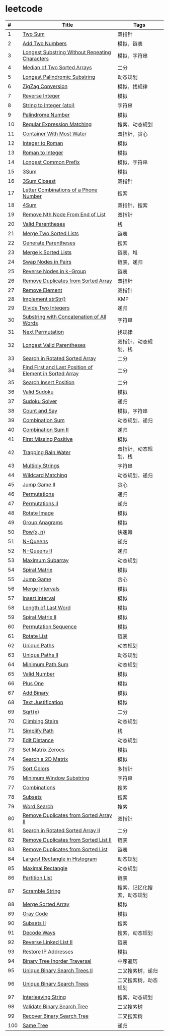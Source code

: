 # leetcode

| #    | **Title**                     | Tags   |
| :--- | ------------------------------------------------------------ | ------ |
| 1    | [Two Sum](1-20.md)    | 双指针 |
| 2    | [Add Two Numbers](1-20.md)      | 模拟，链表 |
| 3    | [Longest Substring Without Repeating Characters](1-20.md)      | 模拟，字符串 |
| 4    | [Median of Two Sorted Arrays](1-20.md)     | 二分 |
| 5    | [Longest Palindromic Substring](1-20.md)      | 动态规划 |
| 6    | [ZigZag Conversion](1-20.md)     | 模拟，找规律 |
| 7    | [Reverse Integer](1-20.md)     | 模拟 |
| 8    | [String to Integer (atoi)](1-20.md)      | 字符串 |
| 9    | [Palindrome Number ](1-20.md)    | 模拟 |
| 10    |[Regular Expression Matching](1-20.md)    | 搜索，动态规划 |
| 11    | [Container With Most Water](1-20.md)    | 双指针，贪心 |
| 12    | [Integer to Roman](1-20.md)    | 模拟 |
| 13    | [Roman to Integer ](1-20.md)      | 模拟 |
| 14    | [Longest Common Prefix](1-20.md)   | 模拟，字符串 |
| 15    | [3Sum](1-20.md) | 模拟 |
| 16    | [3Sum Closest ](1-20.md) | 双指针 |
| 17    | [Letter Combinations of a Phone Number](1-20.md)   | 搜索 |
| 18    | [4Sum ](1-20.md)| 双指针，搜索 |
| 19    | [Remove Nth Node From End of List](1-20.md) | 双指针 |
| 20    | [Valid Parentheses](1-20.md) | 栈 |
| 21    | [Merge Two Sorted Lists ](21-40.md) | 链表 |
| 22    | [Generate Parentheses](21-40.md)  | 搜索 |
| 23    | [Merge k Sorted Lists](21-40.md) | 链表，堆 |
| 24    | [Swap Nodes in Pairs ](21-40.md) | 链表，递归 |
| 25    | [Reverse Nodes in k-Group ](21-40.md)  | 链表 |
| 26    | [Remove Duplicates from Sorted Array ](21-40.md)   | 双指针 |
| 27    | [Remove Element ](21-40.md) | 双指针 |
| 28    | [Implement strStr() ](21-40.md)  | KMP |
| 29    | [Divide Two Integers ](21-40.md)  | 递归 |
| 30    | [Substring with Concatenation of All Words](21-40.md)  | 字符串 |
| 31    | [Next Permutation    	](21-40.md)  | 找规律 |
| 32    | [Longest Valid Parentheses    	](21-40.md)  | 双指针，动态规划，栈 |
| 33    | [Search in Rotated Sorted Array    	](21-40.md)  | 二分 |
| 34    | [Find First and Last Position of Element in Sorted Array    	](21-40.md)  | 二分 |
| 35    | [Search Insert Position    	](21-40.md)  | 二分 |
| 36    | [Valid Sudoku    	](21-40.md)  | 模拟 |
| 37    | [Sudoku Solver    	](21-40.md)  | 递归 |
| 38    | [Count and Say    	](21-40.md)  | 模拟，字符串 |
| 39    | [Combination Sum    	](21-40.md)  | 动态规划，递归 |
| 40    | [Combination Sum II    	](21-40.md)  | 递归 |
| 41    | [First Missing Positive    	](41-60.md)  | 模拟 |
| 42    | [Trapping Rain Water    	](41-60.md)  | 双指针，动态规划，栈 |
| 43    | [Multiply Strings    	](41-60.md)  | 字符串 |
| 44    | [Wildcard Matching    	](41-60.md)  | 动态规划，递归 |
| 45    | [Jump Game II    	](41-60.md)  | 贪心 |
| 46   | [Permutations    	](41-60.md)  | 递归 |
| 47    | [Permutations II    	](41-60.md)  | 递归 |
| 48    | [Rotate Image    	](41-60.md)  | 模拟 |
| 49    | [Group Anagrams    	](41-60.md)  | 模拟 |
| 50    | [Pow(x, n)    	](41-60.md)  | 快速幂 |
| 51    | [N-Queens    	](41-60.md)  | 递归 |
| 52    | [N-Queens II    	](41-60.md)  | 递归 |
| 53    | [Maximum Subarray    	](41-60.md)  | 动态规划 |
| 54    | [Spiral Matrix    	](41-60.md)  | 模拟 |
| 55    | [Jump Game    	](41-60.md)  | 贪心 |
| 56    | [Merge Intervals    	](41-60.md)  | 模拟 |
| 57    | [Insert Interval    	](41-60.md)  | 模拟 |
| 58    | [Length of Last Word    	](41-60.md)  | 模拟 |
| 59    | [Spiral Matrix II    	](41-60.md)  | 模拟 |
| 60    | [Permutation Sequence    	](41-60.md)  | 模拟 |
| 61    | [Rotate List](61-80.md)  | 链表 |
| 62    | [Unique Paths ](61-80.md)  | 动态规划 |
| 63    | [Unique Paths II](61-80.md)  | 动态规划 |
| 64    | [Minimum Path Sum](61-80.md)  | 动态规划 |
| 65    | [Valid Number](61-80.md)  | 模拟 |
| 66    | [Plus One](61-80.md)  | 模拟 |
| 67    | [Add Binary ](61-80.md)  | 模拟 |
| 68    | [Text Justification ](61-80.md)  | 模拟 |
| 69    | [Sqrt(x)](61-80.md)  | 二分 |
| 70    | [Climbing Stairs](61-80.md)  | 动态规划 |
| 71    | [Simplify Path](61-80.md)  | 栈 |
| 72    | [Edit Distance](61-80.md)  | 动态规划 |
| 73    | [Set Matrix Zeroes ](61-80.md)  | 模拟 |
| 74    | [Search a 2D Matrix](61-80.md)  | 模拟 |
| 75    | [Sort Colors](61-80.md)  | 多指针 |
| 76    | [Minimum Window Substring ](61-80.md)  | 字符串 |
| 77    | [Combinations](61-80.md)  | 搜索 |
| 78    | [Subsets](61-80.md)  | 搜索 |
| 79    | [Word Search](61-80.md)  | 搜索 |
| 80    | [Remove Duplicates from Sorted Array II  ](61-80.md)  | 双指针 |
| 81    | [Search in Rotated Sorted Array II    	](81-100.md)  | 二分 |
| 82    | [Remove Duplicates from Sorted List II    	](81-100.md)  | 链表 |
| 83    | [Remove Duplicates from Sorted List    	](81-100.md)  | 链表 |
| 84    | [Largest Rectangle in Histogram    	](81-100.md)  | 动态规划 |
| 85    | [Maximal Rectangle    	](81-100.md)  | 动态规划 |
| 86    | [Partition List    	](81-100.md)  | 链表 |
| 87    | [Scramble String    	](81-100.md)  | 搜索，记忆化搜索，动态规划 |
| 88    | [Merge Sorted Array    	](81-100.md)  | 模拟 |
| 89    | [Gray Code    	](81-100.md)  | 模拟 |
| 90    | [Subsets II    	](81-100.md)  | 搜索 |
| 91    | [Decode Ways    	](81-100.md)  | 搜索，动态规划 |
| 92    | [Reverse Linked List II    	](81-100.md)  | 链表 |
| 93    | [Restore IP Addresses    	](81-100.md)  | 模拟 |
| 94    | [Binary Tree Inorder Traversal    	](81-100.md)  | 中序遍历 |
| 95    | [Unique Binary Search Trees II    	](81-100.md)  | 二叉搜索树，递归 |
| 96    | [Unique Binary Search Trees    	](81-100.md)  | 二叉搜索树，动态规划 |
| 97    | [Interleaving String    	](81-100.md)  | 搜索，动态规划 |
| 98    | [Validate Binary Search Tree    	](81-100.md)  | 二叉搜索树 |
| 99    | [Recover Binary Search Tree    	](81-100.md)  | 二叉搜索树 |
| 100    | [Same Tree    	](81-100.md)  | 递归 |


